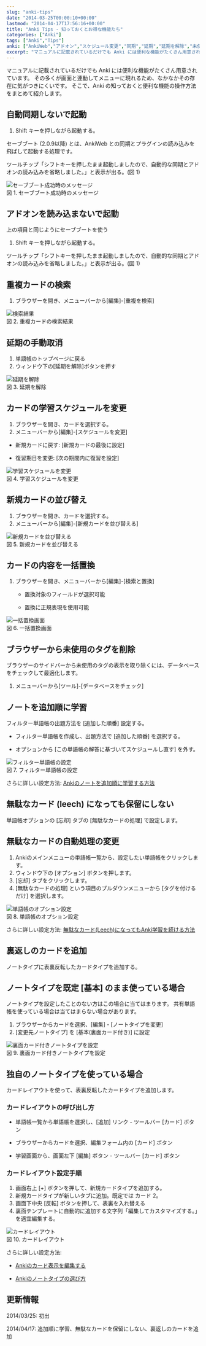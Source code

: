 ```yaml
---
slug: "anki-tips"
date: "2014-03-25T00:00:10+00:00"
lastmod: "2014-04-17T17:56:16+00:00"
title: "Anki Tips - 知っておくとお得な機能たち"
categories: ["Anki"]
tags: ["Anki","Tips"]
anki: ["AnkiWeb","アドオン","スケジュール変更","同期","延期","延期を解除","未使用タグの削除","無駄なカード","自動同期の回避","裏返しのカード","起動","追加順に学習","重複"]
excerpt: "マニュアルに記載されているだけでも Anki には便利な機能がたくさん用意されています。その多くが画面と連動してメニューに現れるため、なかなかその存在に気がつきにくいです。紹介する機能: 同期せず、プラグインを読み込まずに起動。重複項目の検索。延期を手動解除。学習スケジュールの変更。新規カードの並び替え。項目の一括置換。未使用タグの削除。無駄なカードを保留にしない。追加順に学習。裏返しのカード。"
---
```

<section id="preamble">
<p>マニュアルに記載されているだけでも Anki には便利な機能がたくさん用意されています。
その多くが画面と連動してメニューに現れるため、なかなかその存在に気がつきにくいです。
そこで、Anki の知っておくと便利な機能の操作方法をまとめて紹介します。</p>
</section>
<section id="自動同期しないで起動">
  <div class="page-header">
    <h1>自動同期しないで起動</h1>
  </div>
<p></p>
<ol>
<li>
Shift キーを押しながら起動する。
</li>
</ol>
<p>セーブブート (2.0.9以降) とは、AnkiWeb との同期とプラグインの読み込みを飛ばして起動する処理です。</p>
<p>ツールチップ「シフトキーを押したまま起動しましたので、自動的な同期とアドオンの読み込みを省略しました。」と表示が出る。(図 1)</p>
<div class="imageblock">
<div class="content">
<img src="/images/tips_1.png" alt="セーブブート成功時のメッセージ">
</div>
<div class="title">図 1. セーブブート成功時のメッセージ</div>
</div>
</section>
<section id="アドオンを読み込まないで起動">
  <div class="page-header">
    <h1>アドオンを読み込まないで起動</h1>
  </div>
<p>上の項目と同じようにセーブブートを使う</p>
<ol>
<li>
Shift キーを押しながら起動する。
</li>
</ol>
<p>ツールチップ「シフトキーを押したまま起動しましたので、自動的な同期とアドオンの読み込みを省略しました。」と表示が出る。(図 1)</p>
</section>
<section id="重複カードの検索">
  <div class="page-header">
    <h1>重複カードの検索</h1>
  </div>
<p></p>
<ol>
<li>
ブラウザーを開き、メニューバーから[編集]-[重複を検索]
</li>
</ol>
<div class="imageblock">
<div class="content">
<img src="/images/tips_2.png" alt="検索結果">
</div>
<div class="title">図 2. 重複カードの検索結果</div>
</div>
</section>
<section id="延期の手動取消">
  <div class="page-header">
    <h1>延期の手動取消</h1>
  </div>
<p></p>
<ol>
<li>
単語帳のトップページに戻る
</li>
<li>
ウィンドウ下の[延期を解除]ボタンを押す
</li>
</ol>
<div class="imageblock">
<div class="content">
<img src="/images/tips_3.png" alt="延期を解除">
</div>
<div class="title">図 3. 延期を解除</div>
</div>
</section>
<section id="カードの学習スケジュールを変更">
  <div class="page-header">
    <h1>カードの学習スケジュールを変更</h1>
  </div>
<p></p>
<ol>
<li>
ブラウザーを開き、カードを選択する。
</li>
<li>
メニューバーから[編集]-[スケジュールを変更]
</li>
</ol>
<div class="ulist"><ul>
<li>
<p>
新規カードに戻す: [新規カードの最後に設定]
</p>
</li>
<li>
<p>
復習期日を変更: [次の期間内に復習を設定]
</p>
</li>
</ul></div>
<div class="imageblock">
<div class="content">
<img src="/images/tips_4.png" alt="学習スケジュールを変更">
</div>
<div class="title">図 4. 学習スケジュールを変更</div>
</div>
</section>
<section id="新規カードの並び替え">
  <div class="page-header">
    <h1>新規カードの並び替え</h1>
  </div>
<p></p>
<ol>
<li>
ブラウザーを開き、カードを選択する。
</li>
<li>
メニューバーから[編集]-[新規カードを並び替える]
</li>
</ol>
<div class="imageblock">
<div class="content">
<img src="/images/tips_5.png" alt="新規カードを並び替える">
</div>
<div class="title">図 5. 新規カードを並び替える</div>
</div>
</section>
<section id="カードの内容を一括置換">
  <div class="page-header">
    <h1>カードの内容を一括置換</h1>
  </div>
<p></p>
<ol>
<li>
ブラウザーを開き、メニューバーから[編集]-[検索と置換]
<div class="ulist"><ul>
<li>
<p>
置換対象のフィールドが選択可能
</p>
</li>
<li>
<p>
置換に正規表現を使用可能
</p>
</li>
</ul></div>
</li>
</ol>
<div class="imageblock">
<div class="content">
<img src="/images/tips_6.png" alt="一括置換画面">
</div>
<div class="title">図 6. 一括置換画面</div>
</div>
</section>
<section id="ブラウザーから未使用のタグを削除">
  <div class="page-header">
    <h1>ブラウザーから未使用のタグを削除</h1>
  </div>
<p></p>
<p>ブラウザーのサイドバーから未使用のタグの表示を取り除くには、データベースをチェックして最適化します。</p>
<ol>
<li>
メニューバーから[ツール]-[データベースをチェック]
</li>
</ol>
</section>
<section id="ノートを追加順に学習">
  <div class="page-header">
    <h1>ノートを追加順に学習</h1>
  </div>
<p></p>
<p>フィルター単語帳の出題方法を  [追加した順番] 設定する。</p>
<div class="ulist"><ul>
<li>
<p>
フィルター単語帳を作成し、出題方法で [追加した順番] を選択する。
</p>
</li>
<li>
<p>
オプションから [この単語帳の解答に基づいてスケジュールし直す] を外す。
</p>
</li>
</ul></div>
<div class="imageblock">
<div class="content">
<img src="/images/learn_in_original_squence_1.png" alt="フィルター単語帳の設定">
</div>
<div class="title">図 7. フィルター単語帳の設定</div>
</div>
<p>さらに詳しい設定方法: <a href="/learn_in_original_sequence/">Ankiのノートを追加順に学習する方法</a></p>
</section>
<section id="無駄なカード_leech_になっても保留にしない">
  <div class="page-header">
    <h1>無駄なカード (leech) になっても保留にしない</h1>
  </div>
<p></p>
<p>単語帳オプションの [忘却] タブの [無駄なカードの処理] で設定します。</p>
<h2 id="無駄なカードの自動処理の変更">無駄なカードの自動処理の変更</h2>
<ol>
<li>
Ankiのメインメニューの単語帳一覧から、設定したい単語帳をクリックします。
</li>
<li>
ウィンドウ下の [オプション] ボタンを押します。
</li>
<li>
[忘却] タブをクリックします。
</li>
<li>
[無駄なカードの処理] という項目のプルダウンメニューから [タグを付けるだけ] を選択します。
</li>
</ol>
<div class="imageblock">
<div class="content">
<img src="/images/leech_1.png" alt="単語帳のオプション設定">
</div>
<div class="title">図 8. 単語帳のオプション設定</div>
</div>
<p>さらに詳しい設定方法: <a href="/management_of_leeches/">無駄なカード(Leech)になってもAnki学習を続ける方法</a></p>
</section>
<section id="裏返しのカードを追加">
  <div class="page-header">
    <h1>裏返しのカードを追加</h1>
  </div>
<p></p>
<p>ノートタイプに表裏反転したカードタイプを追加する。</p>
<h2 id="ノートタイプを既定_基本_のまま使っている場合">ノートタイプを既定 [基本] のまま使っている場合</h2>
<p>ノートタイプを設定したことのない方はこの場合に当てはまります。
共有単語帳を使っている場合は当てはまらない場合があります。</p>
<ol>
<li>
ブラウザーからカードを選択、[編集] - [ノートタイプを変更]
</li>
<li>
[変更先ノートタイプ] を [基本(裏面カード付き)] に設定
</li>
</ol>
<div class="imageblock">
<div class="content">
<img src="/images/cardtype_1.png" alt="裏面カード付きノートタイプを設定">
</div>
<div class="title">図 9. 裏面カード付きノートタイプを設定</div>
</div>
<h2 id="独自のノートタイプを使っている場合">独自のノートタイプを使っている場合</h2>
<p>カードレイアウトを使って、表裏反転したカードタイプを追加します。</p>
<h3 id="カードレイアウトの呼び出し方">カードレイアウトの呼び出し方</h3>
<div class="ulist"><ul>
<li>
<p>
単語帳一覧から単語帳を選択し、[追加] リンク - ツールバー [カード] ボタン
</p>
</li>
<li>
<p>
ブラウザーからカードを選択、編集フォーム内の [カード] ボタン
</p>
</li>
<li>
<p>
学習画面から、画面左下 [編集] ボタン - ツールバー [カード] ボタン
</p>
</li>
</ul></div>
<h3 id="カードレイアウト設定手順">カードレイアウト設定手順</h3>
<ol>
<li>
画面右上 [+] ボタンを押して、新規カードタイプを追加する。
</li>
<li>
新規カードタイプが新しいタブに追加。既定では カード 2。
</li>
<li>
画面下中央 [反転] ボタンを押して、表裏を入れ替える
</li>
<li>
裏面テンプレートに自動的に追加する文字列「編集してカスタマイズする。」を適宜編集する。
</li>
</ol>
<div class="imageblock">
<div class="content">
<img src="/images/tips_cardlayout.png" alt="カードレイアウト">
</div>
<div class="title">図 10. カードレイアウト</div>
</div>
<p>さらに詳しい設定方法:</p>
<div class="ulist"><ul>
<li>
<p>
<a href="/how-to-edit-cards/">Ankiのカード表示を編集する</a>
</p>
</li>
<li>
<p>
<a href="/how-to-choose-notetype/">Ankiのノートタイプの選び方</a>
</p>
</li>
</ul></div>
</section>
<section id="更新情報">
  <div class="page-header">
    <h1>更新情報</h1>
  </div>
<p>2014/03/25: 初出</p>
<p>2014/04/17: 追加順に学習、無駄なカードを保留にしない、裏返しのカードを追加</p>
</section>


